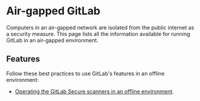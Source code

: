 # Air-gapped GitLab

Computers in an air-gapped network are isolated from the public internet as a security measure.
This page lists all the information available for running GitLab in an air-gapped environment.

## Features

Follow these best practices to use GitLab's features in an offline environment:

- [Operating the GitLab Secure scanners in an offline environment](../../user/application_security/offline_deployments/index.md).
